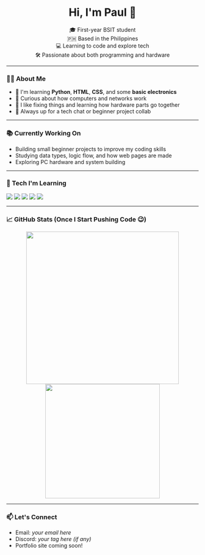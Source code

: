<h1 align="center">Hi, I'm Paul 👋</h1>

<p align="center">
  🎓 First-year BSIT student <br>
  🇵🇭 Based in the Philippines <br>
  💻 Learning to code and explore tech <br>
  🛠️ Passionate about both programming and hardware
</p>

---

### 👨‍💻 About Me

- 🌱 I'm learning **Python**, **HTML**, **CSS**, and some **basic electronics**
- 🧠 Curious about how computers and networks work
- 🔧 I like fixing things and learning how hardware parts go together
- 💬 Always up for a tech chat or beginner project collab

---

### 📚 Currently Working On

- Building small beginner projects to improve my coding skills
- Studying data types, logic flow, and how web pages are made
- Exploring PC hardware and system building

---

### 🧰 Tech I'm Learning

<p>
  <img src="https://img.shields.io/badge/Python-3670A0?style=for-the-badge&logo=python&logoColor=white" />
  <img src="https://img.shields.io/badge/HTML-E34F26?style=for-the-badge&logo=html5&logoColor=white" />
  <img src="https://img.shields.io/badge/CSS-1572B6?style=for-the-badge&logo=css3&logoColor=white" />
  <img src="https://img.shields.io/badge/VS Code-007ACC?style=for-the-badge&logo=visual-studio-code&logoColor=white" />
  <img src="https://img.shields.io/badge/PC Building-000000?style=for-the-badge&logo=windows&logoColor=white" />
</p>

---

### 📈 GitHub Stats (Once I Start Pushing Code 😉)

<p align="center">
  <img src="https://github-readme-stats.vercel.app/api?username=janpolgithub&show_icons=true&theme=tokyonight" width="400"/>
  <img src="https://github-readme-stats.vercel.app/api/top-langs/?username=janpolgithub&layout=compact&theme=tokyonight" width="300"/>
</p>

---

### 📫 Let's Connect

- Email: *your email here*
- Discord: *your tag here (if any)*
- Portfolio site coming soon!
